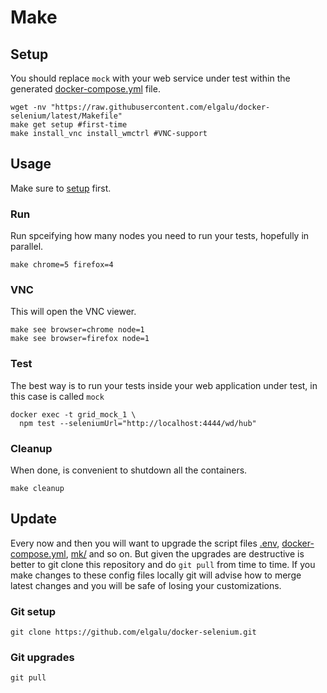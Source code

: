 # Make

## Setup
You should replace `mock` with your web service under test within the generated [docker-compose.yml][] file.

    wget -nv "https://raw.githubusercontent.com/elgalu/docker-selenium/latest/Makefile"
    make get setup #first-time
    make install_vnc install_wmctrl #VNC-support

## Usage
Make sure to [setup](#setup) first.

### Run
Run spceifying how many nodes you need to run your tests, hopefully in parallel.

    make chrome=5 firefox=4

### VNC
This will open the VNC viewer.

    make see browser=chrome node=1
    make see browser=firefox node=1

### Test
The best way is to run your tests inside your web application under test, in this case is called `mock`

    docker exec -t grid_mock_1 \
      npm test --seleniumUrl="http://localhost:4444/wd/hub"

### Cleanup
When done, is convenient to shutdown all the containers.

    make cleanup

## Update
Every now and then you will want to upgrade the script files [.env](../.env), [docker-compose.yml][], [mk/](../mk) and so on.
But given the upgrades are destructive is better to git clone this repository and do `git pull` from time to time.
If you make changes to these config files locally git will advise how to merge latest changes and you will be safe of losing your customizations.

### Git setup
    git clone https://github.com/elgalu/docker-selenium.git

### Git upgrades
    git pull


[docker-compose.yml]: ../docker-compose.yml

